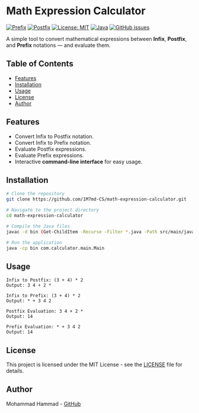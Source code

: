 # Math Expression Calculator

[![Prefix](https://img.shields.io/badge/Notation-Prefix-blue)](https://simple.wikipedia.org/wiki/Prefix_notation)
[![Postfix](https://img.shields.io/badge/Notation-Postfix-blue)](https://simple.wikipedia.org/wiki/Postfix_notation)
[![License: MIT](https://img.shields.io/badge/License-MIT-yellow.svg)](https://opensource.org/licenses/MIT)
[![Java](https://img.shields.io/badge/Java-24-red.svg)](https://www.oracle.com/java/)
[![GitHub issues](https://img.shields.io/github/issues/1M7md-CS/math-expression-calculator)](https://github.com/1M7md-CS/math-expression-calculator/issues)

A simple tool to convert mathematical expressions between **Infix**, **Postfix**, and **Prefix** notations — and evaluate them.

## Table of Contents
- [Features](#features)
- [Installation](#installation)
- [Usage](#usage)
- [License](#license)
- [Author](#author)

## Features

- Convert Infix to Postfix notation.
- Convert Infix to Prefix notation.
- Evaluate Postfix expressions.
- Evaluate Prefix expressions.
- Interactive **command-line interface** for easy usage.

## Installation

```bash
# Clone the repository
git clone https://github.com/1M7md-CS/math-expression-calculator.git

# Navigate to the project directory
cd math-expression-calculator

# Compile the Java files
javac -d bin (Get-ChildItem -Recurse -Filter *.java -Path src/main/java/com/calculator).FullName

# Run the application
java -cp bin com.calculator.main.Main
```

## Usage

```
Infix to Postfix: (3 + 4) * 2  
Output: 3 4 + 2 *

Infix to Prefix: (3 + 4) * 2  
Output: * + 3 4 2

Postfix Evaluation: 3 4 + 2 *  
Output: 14

Prefix Evaluation: * + 3 4 2  
Output: 14
```

## License

This project is licensed under the MIT License - see the [LICENSE](LICENSE) file for details.

## Author

Mohammad Hammad - [GitHub](https://github.com/1M7md-CS)
